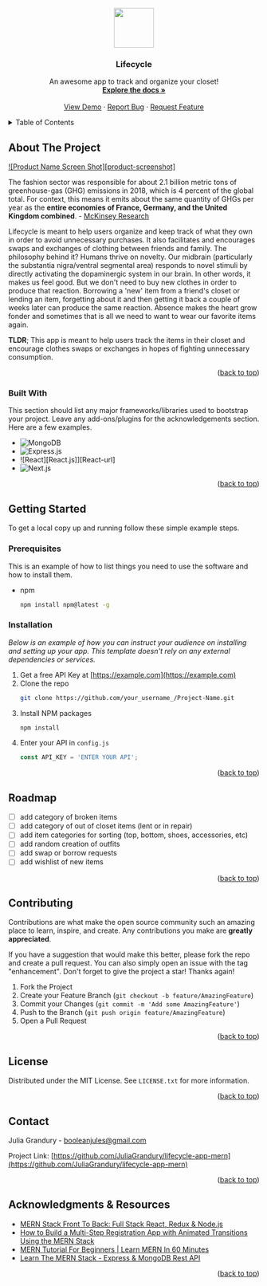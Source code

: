 <!-- PROJECT LOGO -->
<br />
<div align="center">
  <a href="https://github.com/JuliaGrandury/lifecycle-app-mern">
    <img src="https://img.icons8.com/external-linector-flat-linector/64/000000/external-hang-clothes-personal-hygiene-linector-flat-linector.png" width="80" height="80"/>
  </a>

  <h3 align="center">Lifecycle</h3>

  <p align="center">
    An awesome app to track and organize your closet!
    <br />
    <a href="https://github.com/JuliaGrandury/lifecycle-app-mern"><strong>Explore the docs »</strong></a>
    <br />
    <br />
    <a href="https://github.com/JuliaGrandury/lifecycle-app-mern">View Demo</a>
    ·
    <a href="https://github.com/JuliaGrandury/lifecycle-app-mern/issues">Report Bug</a>
    ·
    <a href="https://github.com/JuliaGrandury/lifecycle-app-mern/issues">Request Feature</a>
  </p>
</div>



<!-- TABLE OF CONTENTS -->
<details>
  <summary>Table of Contents</summary>
  <ol>
    <li>
      <a href="#about-the-project">About The Project</a>
      <ul>
        <li><a href="#built-with">Built With</a></li>
      </ul>
    </li>
    <li>
      <a href="#getting-started">Getting Started</a>
      <ul>
        <li><a href="#prerequisites">Prerequisites</a></li>
        <li><a href="#installation">Installation</a></li>
      </ul>
    </li>
    <li><a href="#usage">Usage</a></li>
    <li><a href="#roadmap">Roadmap</a></li>
    <li><a href="#contributing">Contributing</a></li>
    <li><a href="#license">License</a></li>
    <li><a href="#contact">Contact</a></li>
    <li><a href="#acknowledgments">Acknowledgments</a></li>
  </ol>
</details>



<!-- ABOUT THE PROJECT -->
## About The Project

[![Product Name Screen Shot][product-screenshot]](https://example.com)

The fashion sector was responsible for about 2.1 billion metric tons of greenhouse-gas (GHG) emissions in 2018, which is 4 percent of the global total. For context,  this means it emits about the same quantity of GHGs per year as the **entire economies of France, Germany, and the United Kingdom combined**. - [McKinsey Research](https://www.mckinsey.com/industries/retail/our-insights/fashion-on-climate)

Lifecycle is meant to help users organize and keep track of what they own in order to avoid unnecessary purchases. It also facilitates and encourages swaps and exchanges of clothing between friends and family. The philosophy behind it? Humans thrive on novelty. Our midbrain (particularly the substantia nigra/ventral segmental area) responds to novel stimuli by directly activating the dopaminergic system in our brain. In other words, it makes us feel good. But we don't need to buy new clothes in order to produce that reaction. Borrowing a 'new' item from a friend's closet or lending an item, forgetting about it and then getting it back a couple of weeks later can produce the same reaction. Absence makes the heart grow fonder and sometimes that is all we need to want to wear our favorite items again. 

**TLDR**; This app is meant to help users track the items in their closet and encourage clothes swaps or exchanges in hopes of fighting unnecessary consumption.

<p align="right">(<a href="#readme-top">back to top</a>)</p>



### Built With

This section should list any major frameworks/libraries used to bootstrap your project. Leave any add-ons/plugins for the acknowledgements section. Here are a few examples.

* ![MongoDB](https://www.mongodb.com/)
* ![Express.js](https://expressjs.com/)
* ![React][React.js]][React-url]
* ![Next.js](https://nextjs.org/)

<p align="right">(<a href="#readme-top">back to top</a>)</p>



<!-- GETTING STARTED -->
## Getting Started

To get a local copy up and running follow these simple example steps.

### Prerequisites

This is an example of how to list things you need to use the software and how to install them.
* npm
  ```sh
  npm install npm@latest -g
  ```

### Installation

_Below is an example of how you can instruct your audience on installing and setting up your app. This template doesn't rely on any external dependencies or services._

1. Get a free API Key at [https://example.com](https://example.com)
2. Clone the repo
   ```sh
   git clone https://github.com/your_username_/Project-Name.git
   ```
3. Install NPM packages
   ```sh
   npm install
   ```
4. Enter your API in `config.js`
   ```js
   const API_KEY = 'ENTER YOUR API';
   ```

<p align="right">(<a href="#readme-top">back to top</a>)</p>



<!-- ROADMAP -->
## Roadmap
- [ ] add category of broken items
- [ ] add category of out of closet items (lent or in repair)
- [ ] add item categories for sorting (top, bottom, shoes, accessories, etc)
- [ ] add random creation of outfits
- [ ] add swap or borrow requests
- [ ] add wishlist of new items

<p align="right">(<a href="#readme-top">back to top</a>)</p>



<!-- CONTRIBUTING -->
## Contributing

Contributions are what make the open source community such an amazing place to learn, inspire, and create. Any contributions you make are **greatly appreciated**.

If you have a suggestion that would make this better, please fork the repo and create a pull request. You can also simply open an issue with the tag "enhancement".
Don't forget to give the project a star! Thanks again!

1. Fork the Project
2. Create your Feature Branch (`git checkout -b feature/AmazingFeature`)
3. Commit your Changes (`git commit -m 'Add some AmazingFeature'`)
4. Push to the Branch (`git push origin feature/AmazingFeature`)
5. Open a Pull Request

<p align="right">(<a href="#readme-top">back to top</a>)</p>



<!-- LICENSE -->
## License

Distributed under the MIT License. See `LICENSE.txt` for more information.

<p align="right">(<a href="#readme-top">back to top</a>)</p>



<!-- CONTACT -->
## Contact

Julia Grandury - booleanjules@gmail.com

Project Link: [https://github.com/JuliaGrandury/lifecycle-app-mern](https://github.com/JuliaGrandury/lifecycle-app-mern)

<p align="right">(<a href="#readme-top">back to top</a>)</p>



<!-- ACKNOWLEDGMENTS -->
## Acknowledgments & Resources
- [MERN Stack Front To Back: Full Stack React, Redux & Node.js](https://www.udemy.com/course/mern-stack-front-to-back/)
- [How to Build a Multi-Step Registration App with Animated Transitions Using the MERN Stack](https://www.freecodecamp.org/news/build-a-multi-step-registration-app-with-animated-transitions-using-mern-stack/)
- [MERN Tutorial For Beginners | Learn MERN In 60 Minutes](https://www.youtube.com/watch?v=I7EDAR2GRVo)
- [Learn The MERN Stack - Express & MongoDB Rest API](https://www.youtube.com/watch?v=-0exw-9YJBo)

<p align="right">(<a href="#readme-top">back to top</a>)</p>
